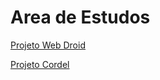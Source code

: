 # Area de Estudos

 
<a href="https://rafaelnikolaspuggi.github.io/Area_de_Estudos/Estudonauta/html-css/Desafios/Des_10_Projeto_web_droid/" target="_blank" class="externo">Projeto Web Droid</a> <br>

<a href="https://rafaelnikolaspuggi.github.io/Area_de_Estudos/Estudonauta/html-css/Desafios/Des_12_Projeto_cordel/" target="_blank" class="externo">Projeto Cordel</a>
